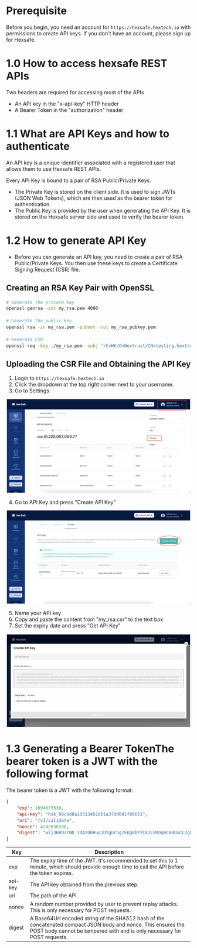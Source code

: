 # Prerequisite

Before you begin, you need an account for `https://hexsafe.hextech.io` with permissions to create API keys. 
If you don't have an account, please sign up for Hexsafe.


# 1.0 How to access hexsafe REST APIs
Two headers are required for accessing most of the APIs
- An API key in the "x-api-key" HTTP header
- A Bearer Token in the "authorization" header


# 1.1 What are API Keys and how to authenticate
An API key is a unique identifier associated with a registered user that allows them to use Hexsafe REST APIs.


Every API Key is bound to a pair of RSA Public/Private Keys.
- The Private Key is stored on the client side. It is used to sign JWTs (JSON Web Tokens), which are then used as the bearer token for authentication.
- The Public Key is provided by the user when generating the API Key. It is stored on the Hexsafe server side and used to verify the bearer token.



# 1.2 How to generate API Key
- Before you can generate an API key, you need to create a pair of RSA Public/Private Keys. You then use these keys to create a Certificate Signing Request (CSR) file.

## Creating an RSA Key Pair with OpenSSL
```bash
# Generate the private key
openssl genrsa -out my_rsa.pem 4096

# Generate the public key
openssl rsa -in my_rsa.pem -pubout -out my_rsa_pubkey.pem

# Generate CSR
openssl req -key ./my_rsa.pem -subj "/C=HK/O=Hextrust/CN=testing.hextrust.com/emailAddress=testingapiclient@hextrust.com" -new -out my_rsa.csr
```

## Uploading the CSR File and Obtaining the API Key
1. Login to `https://hexsafe.hextech.io`
2. Click the dropdown at the top right corner next to your username.
3. Go to Settings
<p align="center">
  <img src="../.gitbook/assets/gen-api-key-1.png" alt="Settings" width="500"/>
</p>


4. Go to API Key and press "Create API Key"
<p align="center">
  <img src="../.gitbook/assets/gen-api-key-2.png" alt="Create API Key" width="500"/>
</p>



5. Name your API key
6. Copy and paste the content from "my_rsa.csr" to the text box
7. Set the expiry date and press "Get API Key"
<p align="center">
  <img src="../.gitbook/assets/gen-api-key-3.png" alt="Get API Key" width="500"/>
</p>





# 1.3 Generating a Bearer TokenThe bearer token is a JWT with the following format

The bearer token is a JWT with the following format:
```json
{
  	"exp": 1694673536,
  	"api-key": "hsk_89c6d8a1d313461db1a37dd0d1f88661",
  	"uri": "/v1/validate",
  	"nonce": 4242658338,
  	"digest": "wij3HROZrND_YdAzUHHuqJUYgUchg7EKg8bPzCk3LMXOq9c00UxCL2g82A6TcPxoo2w_eWDDJUf-dD18vvOKLg=="
}
```


| Key | Description |
| --- | ----------- |
| exp | The expiry time of the JWT. It's recommended to set this to 1 minute, which should provide enough time to call the API before the token expires. |
| api-key | The API key obtained from the previous step. |
| uri | The path of the API. |
| nonce | A random number provided by user to prevent replay attacks. This is only necessary for POST requests. |
| digest | A Base64Url encoded string of the SHA512 hash of the concatenated compact JSON body and nonce. This ensures the POST body cannot be tampered with and is only necessary for POST requests. |


